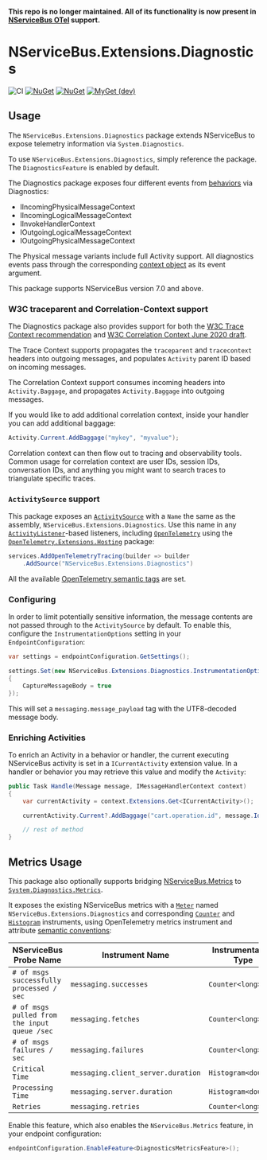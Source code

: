 **This repo is no longer maintained. All of its functionality is now present in [NServiceBus OTel](https://docs.particular.net/nservicebus/operations/opentelemetry) support.**

# NServiceBus.Extensions.Diagnostics

![CI](https://github.com/jbogard/NServiceBus.Extensions.Diagnostics/workflows/CI/badge.svg)
[![NuGet](https://img.shields.io/nuget/dt/NServiceBus.Extensions.Diagnostics.svg)](https://www.nuget.org/packages/NServiceBus.Extensions.Diagnostics) 
[![NuGet](https://img.shields.io/nuget/vpre/NServiceBus.Extensions.Diagnostics.svg)](https://www.nuget.org/packages/NServiceBus.Extensions.Diagnostics)
[![MyGet (dev)](https://img.shields.io/myget/jbogard-ci/v/NServiceBus.Extensions.Diagnostics.svg)](https://myget.org/gallery/jbogard-ci)

## Usage

The `NServiceBus.Extensions.Diagnostics` package extends NServiceBus to expose telemetry information via `System.Diagnostics`.

To use `NServiceBus.Extensions.Diagnostics`, simply reference the package. The `DiagnosticsFeature` is enabled by default.

The Diagnostics package exposes four different events from [behaviors](https://docs.particular.net/nservicebus/pipeline/manipulate-with-behaviors) via Diagnostics:

 - IIncomingPhysicalMessageContext
 - IIncomingLogicalMessageContext
 - IInvokeHandlerContext
 - IOutgoingLogicalMessageContext
 - IOutgoingPhysicalMessageContext
 
The Physical message variants include full Activity support. All diagnostics events pass through the corresponding [context object](https://docs.particular.net/nservicebus/pipeline/steps-stages-connectors) as its event argument.
 
This package supports NServiceBus version 7.0 and above.

### W3C traceparent and Correlation-Context support

The Diagnostics package also provides support for both the [W3C Trace Context recommendation](https://www.w3.org/TR/trace-context/) and [W3C Correlation Context June 2020 draft](https://w3c.github.io/correlation-context/).

The Trace Context supports propagates the `traceparent` and `tracecontext` headers into outgoing messages, and populates `Activity` parent ID based on incoming messages.

The Correlation Context support consumes incoming headers into `Activity.Baggage`, and propagates `Activity.Baggage` into outgoing messages.

If you would like to add additional correlation context, inside your handler you can add additional baggage:

```csharp
Activity.Current.AddBaggage("mykey", "myvalue");
```

Correlation context can then flow out to tracing and observability tools. Common usage for correlation context are user IDs, session IDs, conversation IDs, and anything you might want to search traces to triangulate specific traces.

### `ActivitySource` support

This package exposes an [`ActivitySource`](https://docs.microsoft.com/en-us/dotnet/api/system.diagnostics.activitysource?view=net-5.0) with a `Name` the same as the assembly, `NServiceBus.Extensions.Diagnostics`. Use this name in any [`ActivityListener`](https://docs.microsoft.com/en-us/dotnet/api/system.diagnostics.activitylistener?view=net-5.0)-based listeners, including [`OpenTelemetry`](https://opentelemetry.io/) using the [`OpenTelemetry.Extensions.Hosting`](https://www.nuget.org/packages/OpenTelemetry.Extensions.Hosting/) package:

```csharp
services.AddOpenTelemetryTracing(builder => builder
    .AddSource("NServiceBus.Extensions.Diagnostics")
```

All the available [OpenTelemetry semantic tags](https://github.com/open-telemetry/opentelemetry-specification/blob/master/specification/trace/semantic_conventions/messaging.md) are set.

### Configuring

In order to limit potentially sensitive information, the message contents are not passed through to the `ActivitySource` by default. To enable this, configure the `InstrumentationOptions` setting in your `EndpointConfiguration`:

```csharp
var settings = endpointConfiguration.GetSettings();

settings.Set(new NServiceBus.Extensions.Diagnostics.InstrumentationOptions
{
    CaptureMessageBody = true
});
```

This will set a `messaging.message_payload` tag with the UTF8-decoded message body.

### Enriching Activities

To enrich an Activity in a behavior or handler, the current executing NServiceBus activity is set in a `ICurrentActivity` extension value. In a handler or behavior you may retrieve this value and modify the `Activity`:

```csharp
public Task Handle(Message message, IMessageHandlerContext context)
{
    var currentActivity = context.Extensions.Get<ICurrentActivity>();

    currentActivity.Current?.AddBaggage("cart.operation.id", message.Id.ToString());

    // rest of method
}
```

## Metrics Usage

This package also optionally supports bridging [NServiceBus.Metrics](https://docs.particular.net/monitoring/metrics/) to [`System.Diagnostics.Metrics`](https://docs.microsoft.com/en-us/dotnet/api/system.diagnostics.metrics?view=net-6.0).

It exposes the existing NServiceBus metrics with a [`Meter`](https://docs.microsoft.com/en-us/dotnet/api/system.diagnostics.metrics.meter?view=net-6.0) named `NServiceBus.Extensions.Diagnostics` and corresponding [`Counter`](https://docs.microsoft.com/en-us/dotnet/api/system.diagnostics.metrics.counter-1?view=net-6.0) and [`Histogram`](https://docs.microsoft.com/en-us/dotnet/api/system.diagnostics.metrics.histogram-1?view=net-6.0) instruments, using OpenTelemetry metrics instrument and attribute [semantic conventions](https://github.com/open-telemetry/opentelemetry-specification/tree/main/specification/metrics/semantic_conventions):

| NServiceBus Probe Name | Instrument Name | Instrumentation Type |
| -- | -- | -- |
|`# of msgs successfully processed / sec` | `messaging.successes` | `Counter<long>` |
|`# of msgs pulled from the input queue /sec` | `messaging.fetches`| `Counter<long>` |
|`# of msgs failures / sec` | `messaging.failures`| `Counter<long>` |
|`Critical Time` | `messaging.client_server.duration`| `Histogram<double>` |
|`Processing Time` | `messaging.server.duration`| `Histogram<double>` |
|`Retries` | `messaging.retries`| `Counter<long>` |

Enable this feature, which also enables the `NServiceBus.Metrics` feature, in your endpoint configuration:

```csharp
endpointConfiguration.EnableFeature<DiagnosticsMetricsFeature>();
```
